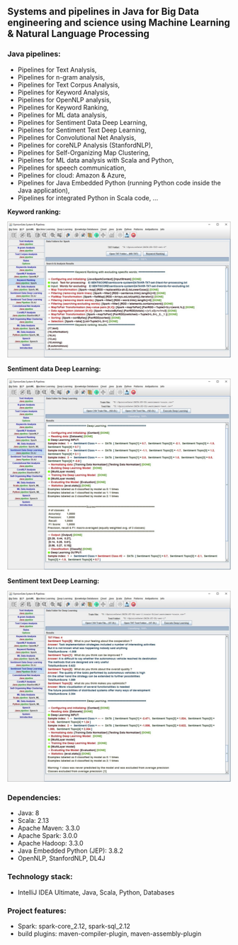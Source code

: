 ## Systems and pipelines in Java for Big Data engineering and science using Machine Learning & Natural Language Processing

### Java pipelines: 
- Pipelines for Text Analysis, 
- Pipelines for n-gram analysis, 
- Pipelines for Text Corpus Analysis, 
- Pipelines for Keyword Analysis, 
- Pipelines for OpenNLP analysis, 
- Pipelines for Keyword Ranking, 
- Pipelines for ML data analysis, 
- Pipelines for Sentiment Data Deep Learning, 
- Pipelines for Sentiment Text Deep Learning, 
- Pipelines for Convolutional Net Analysis, 
- Pipelines for coreNLP Analysis (StanfordNLP), 
- Pipelines for Self-Organizing Map Clustering, 
- Pipelines for ML data analysis with Scala and Python, 
- Pipelines for speech communication, 
- Pipelines for cloud: Amazon & Azure, 
- Pipelines for Java Embedded Python (running Python code inside the Java application), 
- Pipelines for integrated Python in Scala code, ...

**Keyword ranking:**

![system](/images/system-7.jpg)

**Sentiment data Deep Learning:**

![system](/images/system-9.jpg)

**Sentiment text Deep Learning:**

![system](/images/system-10.jpg)

### Dependencies:
* Java: 8
* Scala: 2.13
* Apache Maven: 3.3.0
* Apache Spark: 3.0.0 
* Apache Hadoop: 3.3.0
* Java Embedded Python (JEP): 3.8.2
* OpenNLP, StanfordNLP, DL4J


### Technology stack:
* IntelliJ IDEA Ultimate, Java, Scala, Python, Databases

### Project features: 
* Spark: spark-core_2.12, spark-sql_2.12
* build plugins: maven-compiler-plugin, maven-assembly-plugin
